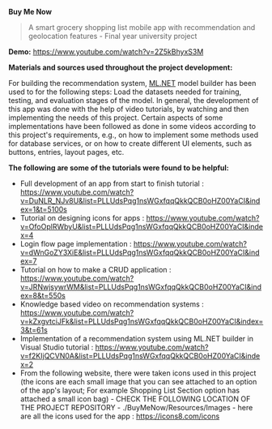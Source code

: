 **Buy Me Now**


> A smart grocery shopping list mobile app with recommendation and
> geolocation features - Final year university project

**Demo:** https://www.youtube.com/watch?v=2Z5kBhyxS3M

**Materials and sources used throughout the project development:**

For building the recommendation system, [ML.NET](https://dotnet.microsoft.com/en-us/apps/machinelearning-ai/ml-dotnet) model builder has been used to for the following steps: Load the datasets needed for training, testing, and evaluation stages of the model.
In general, the development of this app was done with the help of video tutorials, by watching and then implementing the needs of this project. Certain aspects of some implementations have been followed as done in some videos according to this project's requirements, e.g., on how to implement some methods used for database services, or on how to create different UI elements, such as buttons, entries, layout pages, etc.

**The following are some of the tutorials were found to be helpful:**

* Full development of an app from start to finish tutorial : https://www.youtube.com/watch?v=DuNLR_NJv8U&list=PLLUdsPqg1nsWGxfqqQkkQCB0oHZ00YaCI&index=1&t=5100s 
* Tutorial on designing icons for apps : https://www.youtube.com/watch?v=OfoOplRWbyU&list=PLLUdsPqg1nsWGxfqqQkkQCB0oHZ00YaCI&index=4
* Login flow page implementation : https://www.youtube.com/watch?v=dWnGoZY3XiE&list=PLLUdsPqg1nsWGxfqqQkkQCB0oHZ00YaCI&index=7
* Tutorial on how to make a CRUD application : https://www.youtube.com/watch?v=JRNwjsywrWM&list=PLLUdsPqg1nsWGxfqqQkkQCB0oHZ00YaCI&index=8&t=550s
* Knowledge based video on recommendation systems : https://www.youtube.com/watch?v=kZxgvtciJFk&list=PLLUdsPqg1nsWGxfqqQkkQCB0oHZ00YaCI&index=3&t=61s
* Implementation of a recommendation system using ML.NET builder in Visual Studio tutorial : https://www.youtube.com/watch?v=f2KIjQCVN0A&list=PLLUdsPqg1nsWGxfqqQkkQCB0oHZ00YaCI&index=2
* From the following website, there were taken icons used in this project (the icons are each small image that you can see attached to an option of the app's layout; For example Shopping List Section option has attached a small icon bag) - CHECK THE FOLLOWING LOCATION OF THE PROJECT REPOSITORY - ./BuyMeNow/Resources/Images - here are all the icons used for the app : https://icons8.com/icons

